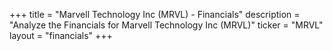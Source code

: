 +++
title = "Marvell Technology Inc (MRVL) - Financials"
description = "Analyze the Financials for Marvell Technology Inc (MRVL)"
ticker = "MRVL"
layout = "financials"
+++

